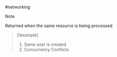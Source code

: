 #networking 
>[!note]
>Returned when the same resource is being processed

>[!example]
>1. Same user is created
>2. Concurrency Conflicts 